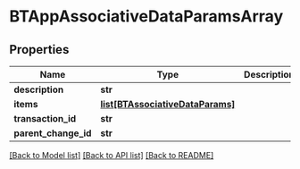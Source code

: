 # BTAppAssociativeDataParamsArray

## Properties
Name | Type | Description | Notes
------------ | ------------- | ------------- | -------------
**description** | **str** |  | [optional] 
**items** | [**list[BTAssociativeDataParams]**](BTAssociativeDataParams.md) |  | [optional] 
**transaction_id** | **str** |  | [optional] 
**parent_change_id** | **str** |  | [optional] 

[[Back to Model list]](../README.md#documentation-for-models) [[Back to API list]](../README.md#documentation-for-api-endpoints) [[Back to README]](../README.md)


